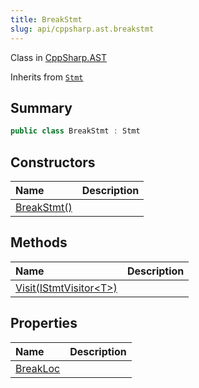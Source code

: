 ```yaml
---
title: BreakStmt
slug: api/cppsharp.ast.breakstmt
---
```

Class in [CppSharp.AST](/api/cppsharp/ast)

Inherits from [`Stmt`](/api/cppsharp/ast/stmt)

## Summary



```csharp
public class BreakStmt : Stmt
```

## Constructors

|Name|Description|
|:---|:---|
|[BreakStmt\(\)](/api/cppsharp/ast/breakstmt//ctor)||

## Methods

|Name|Description|
|:---|:---|
|[Visit\(IStmtVisitor\<T\>\)](/api/cppsharp/ast/breakstmt/visit)||

## Properties

|Name|Description|
|:---|:---|
|[BreakLoc](/api/cppsharp/ast/breakstmt/breakloc)||

